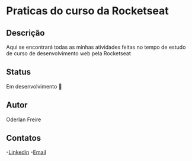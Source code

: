 # Praticas do curso da Rocketseat

## Descrição
<p>Aqui se encontrará todas as minhas atividades feitas no tempo de estudo de curso de desenvolvimento web pela Rocketseat</p>

## Status
<p>Em desenvolvimento 🚧 </p>

## Autor
<p>Oderlan Freire

## Contatos
<p>
-<a href="https://www.linkedin.com/in/oderlanfs/">Linkedin</a>
-<a href="oderlanfreire@gmail.com">Email</a>
</p>